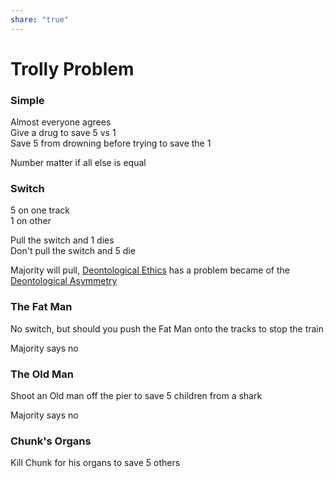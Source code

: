 ```yaml
---  
share: "true"  
---  
```

# Trolly Problem  
  
  
### Simple  
  
Almost everyone agrees  
Give a drug to save 5 vs 1  
Save 5 from drowning before trying to save the 1  
  
Number matter if all else is equal  
### Switch  
  
5 on one track  
1 on other  
  
Pull the switch and 1 dies  
Don't pull the switch and 5 die  
  
Majority will pull, [Deontological Ethics](./Deontological%20Ethics.md) has a problem became of the [Deontological Asymmetry](./Deontological%20Asymmetry.md)  
  
  
### The Fat Man  
  
No switch, but should you push the Fat Man onto the tracks to stop the train  
  
Majority says no  
  
### The Old Man  
  
Shoot an Old man off the pier to save 5 children from a shark  
  
Majority says no  
  
### Chunk's Organs  
  
Kill Chunk for his organs to save 5 others  
  
